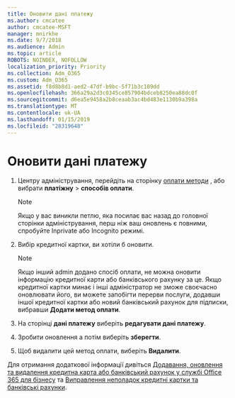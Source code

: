 ```yaml
---
title: Оновити дані платежу
ms.author: cmcatee
author: cmcatee-MSFT
manager: mnirkhe
ms.date: 9/7/2018
ms.audience: Admin
ms.topic: article
ROBOTS: NOINDEX, NOFOLLOW
localization_priority: Priority
ms.collection: Adm_O365
ms.custom: Adm_O365
ms.assetid: f8d8b8d1-aed2-47df-b9bc-5f71b3c109dd
ms.openlocfilehash: 366a29a2d3c0345ce857904bdceb8250ea88dc0f
ms.sourcegitcommit: d6ea5e9458a2b8ceaab3ac4bd483e1130b9a398a
ms.translationtype: MT
ms.contentlocale: uk-UA
ms.lasthandoff: 01/15/2019
ms.locfileid: "28319648"
---
```

# <a name="update-payment-details"></a>Оновити дані платежу

1. Центру адміністрування, перейдіть на сторінку [оплати методи](https://go.microsoft.com/fwlink/p/?linkid=2018806) , або вибрати **платіжну** \> **способів оплати**.
    
    > [!NOTE]
    > Якщо у вас виникли петлю, яка посилає вас назад до головної сторінки адміністрування, перш ніж ваш оновлень є повними, спробуйте Inprivate або Incognito режимі. 
  
2. Вибір кредитної картки, ви хотіли б оновити.
    
    > [!NOTE]
    > Якщо інший admin додано спосіб оплати, не можна оновити інформацію кредитної карти або банківського рахунку за це. Якщо кредитної картки минає і інші адміністратор не зможе своєчасно оновлювати його, ви можете запобігти перерви послуги, додавши іншої кредитної картки або новий банківський рахунок для підписки, вибравши **Додати метод оплати**. 
  
3. На сторінці **дані платежу** виберіть **редагувати дані платежу**.
    
4. Зробити оновлення а потім виберіть **зберегти**.
    
5. Щоб видалити цей метод оплати, виберіть **Видалити**.
    
Для отримання додаткової інформації дивіться [Додавання, оновлення та видалення кредитна карта або банківський рахунок у службі Office 365 для бізнесу](https://support.office.com/article/30ba9c83-50d8-4020-90ed-830a5b8c8724) та [Виправлення неполадок кредитні картки та банківські рахунки](https://support.office.com/article/30ba9c83-50d8-4020-90ed-830a5b8c8724).
  

